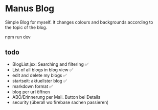 # Manus Blog

Simple Blog for myself. It changes colours and backgrounds according to the topic of the blog.

npm run dev


## todo

- BlogList.jsx: Searching and filtering ✅
- List of all blogs in blog view ✅
- edit and delete my blogs ✅
- startseit: aktuellster blog ✅
- markdown format ✅
- blog per url öffnen
- ABO/Erinnerung per Mail. Button bei Details
- security (überall wo firebase sachen passieren)